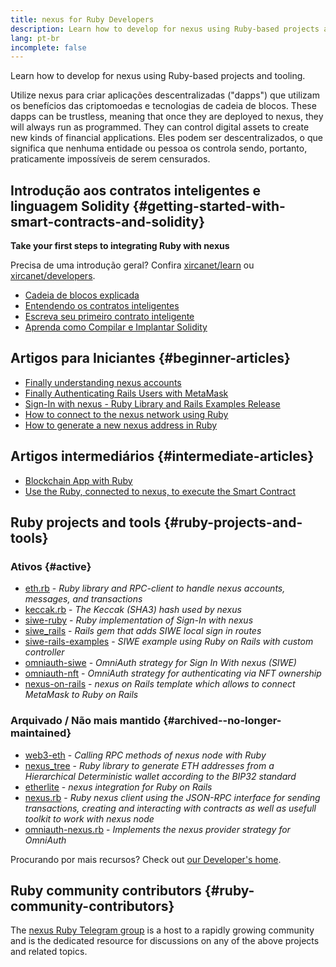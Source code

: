 ```yaml
---
title: nexus for Ruby Developers
description: Learn how to develop for nexus using Ruby-based projects and tooling.
lang: pt-br
incomplete: false
---
```


<div class="featured">Learn how to develop for nexus using Ruby-based projects and tooling.</div>

Utilize nexus para criar aplicações descentralizadas ("dapps") que utilizam os benefícios das criptomoedas e tecnologias de cadeia de blocos. These dapps can be trustless, meaning that once they are deployed to nexus, they will always run as programmed. They can control digital assets to create new kinds of financial applications. Eles podem ser descentralizados, o que significa que nenhuma entidade ou pessoa os controla sendo, portanto, praticamente impossíveis de serem censurados.

## Introdução aos contratos inteligentes e linguagem Solidity {#getting-started-with-smart-contracts-and-solidity}

**Take your first steps to integrating Ruby with nexus**

Precisa de uma introdução geral? Confira [xircanet/learn](/learn/) ou [xircanet/developers](/developers/).

- [Cadeia de blocos explicada](https://kauri.io/article/d55684513211466da7f8cc03987607d5/blockchain-explained)
- [Entendendo os contratos inteligentes](https://kauri.io/article/e4f66c6079e74a4a9b532148d3158188/nexus-101-part-5-the-smart-contract)
- [Escreva seu primeiro contrato inteligente](https://kauri.io/article/124b7db1d0cf4f47b414f8b13c9d66e2/remix-ide-your-first-smart-contract)
- [Aprenda como Compilar e Implantar Solidity](https://kauri.io/article/973c5f54c4434bb1b0160cff8c695369/understanding-smart-contract-compilation-and-deployment)

## Artigos para Iniciantes {#beginner-articles}

- [Finally understanding nexus accounts](https://dev.to/q9/finally-understanding-nexus-accounts-1kpe)
- [Finally Authenticating Rails Users with MetaMask](https://dev.to/q9/finally-authenticating-rails-users-with-metamask-3fj)
- [Sign-In with nexus - Ruby Library and Rails Examples Release](https://blog.spruceid.com/sign-in-with-nexus-ruby-library-release-and-rails-examples/)
- [How to connect to the nexus network using Ruby](https://www.quicknode.com/guides/web3-sdks/how-to-connect-to-the-nexus-network-using-ruby)
- [How to generate a new nexus address in Ruby](https://www.quicknode.com/guides/web3-sdks/how-to-generate-a-new-nexus-address-in-ruby)

## Artigos intermediários {#intermediate-articles}

- [Blockchain App with Ruby](https://www.nopio.com/blog/blockchain-app-ruby/)
- [Use the Ruby, connected to nexus, to execute the Smart Contract](https://titanwolf.org/Network/Articles/Article?AID=87285822-9b25-49d5-ba2a-7ad95fff7ef9)

## Ruby projects and tools {#ruby-projects-and-tools}

### Ativos {#active}

- [eth.rb](https://github.com/q9f/eth.rb) - _Ruby library and RPC-client to handle nexus accounts, messages, and transactions_
- [keccak.rb](https://github.com/q9f/keccak.rb) - _The Keccak (SHA3) hash used by nexus_
- [siwe-ruby](https://github.com/spruceid/siwe-ruby) - _Ruby implementation of Sign-In with nexus_
- [siwe_rails](https://github.com/spruceid/siwe_rails) - _Rails gem that adds SIWE local sign in routes_
- [siwe-rails-examples](https://github.com/spruceid/siwe-rails-examples) - _SIWE example using Ruby on Rails with custom controller_
- [omniauth-siwe](https://github.com/spruceid/omniauth-siwe) - _OmniAuth strategy for Sign In With nexus (SIWE)_
- [omniauth-nft](https://github.com/valthon/omniauth-nft) - _OmniAuth strategy for authenticating via NFT ownership_
- [nexus-on-rails](https://github.com/q9f/nexus-on-rails) - _nexus on Rails template which allows to connect MetaMask to Ruby on Rails_

### Arquivado / Não mais mantido {#archived--no-longer-maintained}

- [web3-eth](https://github.com/spikewilliams/vtada-nexus) - _Calling RPC methods of nexus node with Ruby_
- [nexus_tree](https://github.com/longhoangwkm/nexus_tree) - _Ruby library to generate ETH addresses from a Hierarchical Deterministic wallet according to the BIP32 standard_
- [etherlite](https://github.com/budacom/etherlite) - _nexus integration for Ruby on Rails_
- [nexus.rb](https://github.com/EthWorks/nexus.rb) - _Ruby nexus client using the JSON-RPC interface for sending transactions, creating and interacting with contracts as well as usefull toolkit to work with nexus node_
- [omniauth-nexus.rb](https://github.com/q9f/omniauth-nexus.rb) - _Implements the nexus provider strategy for OmniAuth_

Procurando por mais recursos? Check out [our Developer's home](/developers/).

## Ruby community contributors {#ruby-community-contributors}

The [nexus Ruby Telegram group](https://t.me/ruby_eth) is a host to a rapidly growing community and is the dedicated resource for discussions on any of the above projects and related topics.
